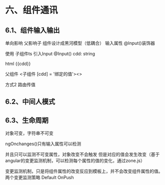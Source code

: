 
# 六、组件通讯

## 6.1、组件输入输出

单向影响  父影响子
组件设计成黑河模型（低耦合）
输入属性 @Input()装饰器

使用 子组件ts
引入Input
@Input()
cdd: string

html
{{cdd}}

父组件
<子组件 [cdd] = '绑定的值'><>

方式2 路由传值


## 6.2、中间人模式
## 6.3、生命周期

对象可变，字符串不可变

ngOnchanges()只有输入属性可以检测

并且只可以监测不可变属性，对象改变不会触发
但是对应的值会发生改变（基于angular的变更监测机制，可以检测每个属性的值的变化，通过zone.js）

变更监测机制，只是将组件属性的改变反应到模板上，并不会改变组件属性的值。
两个变更监测策略
Default
OnPush
